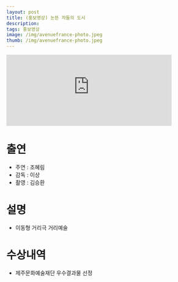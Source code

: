 ```yaml
---
layout: post
title: (홍보영상) 눈뜬 자들의 도시
description: 
tags: 홍보영상
image: /img/avenuefrance-photo.jpeg
thumb: /img/avenuefrance-photo.jpeg
---
```



<iframe width="432" height="185.5" src="https://www.youtube.com/embed/PBwpL7NV74w" title="광교아브뉴프랑" frameborder="0" allow="accelerometer; autoplay; clipboard-write; encrypted-media; gyroscope; picture-in-picture; web-share" allowfullscreen></iframe>



# 출연
- 주연 : 조혜림
- 감독 : 이상
- 촬영 : 김승환

# 설명
- 이동형 거리극 거리예술

# 수상내역
- 제주문화예술재단 우수결과물 선정